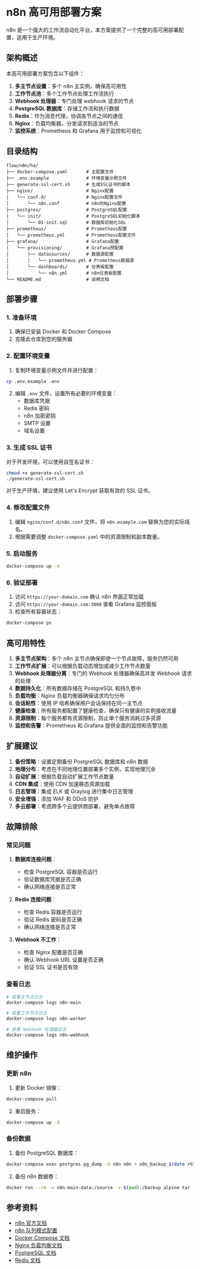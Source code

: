 # n8n 高可用部署方案

n8n 是一个强大的工作流自动化平台，本方案提供了一个完整的高可用部署配置，适用于生产环境。

## 架构概述

本高可用部署方案包含以下组件：

1. **多主节点设置**：多个 n8n 主实例，确保高可用性
2. **工作节点池**：多个工作节点处理工作流执行
3. **Webhook 处理器**：专门处理 webhook 请求的节点
4. **PostgreSQL 数据库**：存储工作流和执行数据
5. **Redis**：作为消息代理，协调各节点之间的通信
6. **Nginx**：负载均衡器，分发请求到适当的节点
7. **监控系统**：Prometheus 和 Grafana 用于监控和可视化

## 目录结构

```
flow/n8n/ha/
├── docker-compose.yaml       # 主配置文件
├── .env.example              # 环境变量示例文件
├── generate-ssl-cert.sh      # 生成SSL证书的脚本
├── nginx/                    # Nginx配置
│   └── conf.d/               # Nginx配置文件
│       └── n8n.conf          # n8n的Nginx配置
├── postgres/                 # PostgreSQL配置
│   └── init/                 # PostgreSQL初始化脚本
│       └── 01-init.sql       # 数据库初始化SQL
├── prometheus/               # Prometheus配置
│   └── prometheus.yml        # Prometheus配置文件
├── grafana/                  # Grafana配置
│   └── provisioning/         # Grafana预配置
│       ├── datasources/      # 数据源配置
│       │   └── prometheus.yml # Prometheus数据源
│       └── dashboards/       # 仪表板配置
│           └── n8n.yml       # n8n仪表板配置
└── README.md                 # 说明文档
```

## 部署步骤

### 1. 准备环境

1. 确保已安装 Docker 和 Docker Compose
2. 克隆此仓库到您的服务器

### 2. 配置环境变量

1. 复制环境变量示例文件并进行配置：

```bash
cp .env.example .env
```

2. 编辑 `.env` 文件，设置所有必要的环境变量：
   - 数据库凭据
   - Redis 密码
   - n8n 加密密钥
   - SMTP 设置
   - 域名设置

### 3. 生成 SSL 证书

对于开发环境，可以使用自签名证书：

```bash
chmod +x generate-ssl-cert.sh
./generate-ssl-cert.sh
```

对于生产环境，建议使用 Let's Encrypt 获取有效的 SSL 证书。

### 4. 修改配置文件

1. 编辑 `nginx/conf.d/n8n.conf` 文件，将 `n8n.example.com` 替换为您的实际域名。
2. 根据需要调整 `docker-compose.yaml` 中的资源限制和副本数量。

### 5. 启动服务

```bash
docker-compose up -d
```

### 6. 验证部署

1. 访问 `https://your-domain.com` 确认 n8n 界面正常加载
2. 访问 `https://your-domain.com:3000` 查看 Grafana 监控面板
3. 检查所有容器状态：

```bash
docker-compose ps
```

## 高可用特性

1. **多主节点架构**：多个 n8n 主节点确保即使一个节点故障，服务仍然可用
2. **工作节点扩展**：可以根据负载动态增加或减少工作节点数量
3. **Webhook 处理器分离**：专门的 Webhook 处理器确保高并发 Webhook 请求的处理
4. **数据持久化**：所有数据存储在 PostgreSQL 和持久卷中
5. **负载均衡**：Nginx 负载均衡器确保请求均匀分布
6. **会话粘性**：使用 IP 哈希确保用户会话保持在同一主节点
7. **健康检查**：所有服务都配置了健康检查，确保只有健康的实例接收流量
8. **资源限制**：每个服务都有资源限制，防止单个服务消耗过多资源
9. **监控和告警**：Prometheus 和 Grafana 提供全面的监控和告警功能

## 扩展建议

1. **备份策略**：设置定期备份 PostgreSQL 数据库和 n8n 数据
2. **地理分布**：考虑在不同地理位置部署多个实例，实现地理冗余
3. **自动扩展**：根据负载自动扩展工作节点数量
4. **CDN 集成**：使用 CDN 加速静态资源加载
5. **日志管理**：集成 ELK 或 Graylog 进行集中日志管理
6. **安全增强**：添加 WAF 和 DDoS 防护
7. **多云部署**：考虑跨多个云提供商部署，避免单点故障

## 故障排除

### 常见问题

1. **数据库连接问题**：
   - 检查 PostgreSQL 容器是否运行
   - 验证数据库凭据是否正确
   - 确认网络连接是否正常

2. **Redis 连接问题**：
   - 检查 Redis 容器是否运行
   - 验证 Redis 密码是否正确
   - 确认网络连接是否正常

3. **Webhook 不工作**：
   - 检查 Nginx 配置是否正确
   - 确认 Webhook URL 设置是否正确
   - 验证 SSL 证书是否有效

### 查看日志

```bash
# 查看主节点日志
docker-compose logs n8n-main

# 查看工作节点日志
docker-compose logs n8n-worker

# 查看 Webhook 处理器日志
docker-compose logs n8n-webhook
```

## 维护操作

### 更新 n8n

1. 更新 Docker 镜像：

```bash
docker-compose pull
```

2. 重启服务：

```bash
docker-compose up -d
```

### 备份数据

1. 备份 PostgreSQL 数据库：

```bash
docker-compose exec postgres pg_dump -U n8n n8n > n8n_backup_$(date +%Y%m%d).sql
```

2. 备份 n8n 数据卷：

```bash
docker run --rm -v n8n-main-data:/source -v $(pwd):/backup alpine tar -czf /backup/n8n_data_$(date +%Y%m%d).tar.gz -C /source .
```

## 参考资料

- [n8n 官方文档](https://docs.n8n.io/)
- [n8n 队列模式配置](https://docs.n8n.io/hosting/scaling/queue-mode/)
- [Docker Compose 文档](https://docs.docker.com/compose/)
- [Nginx 负载均衡文档](https://nginx.org/en/docs/http/load_balancing.html)
- [PostgreSQL 文档](https://www.postgresql.org/docs/)
- [Redis 文档](https://redis.io/documentation)
